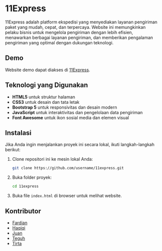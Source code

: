 # 11Express

11Express adalah platform ekspedisi yang menyediakan layanan pengiriman paket yang mudah, cepat, dan terpercaya. Website ini memungkinkan pelaku bisnis untuk mengelola pengiriman dengan lebih efisien, menawarkan berbagai layanan pengiriman, dan memberikan pengalaman pengiriman yang optimal dengan dukungan teknologi.

## Demo
Website demo dapat diakses di [11Express](https://11express.netlify.app/).

## Teknologi yang Digunakan
- **HTML5** untuk struktur halaman
- **CSS3** untuk desain dan tata letak
- **Bootstrap 5** untuk responsivitas dan desain modern
- **JavaScript** untuk interaktivitas dan pengelolaan data pengiriman
- **Font Awesome** untuk ikon sosial media dan elemen visual

## Instalasi

Jika Anda ingin menjalankan proyek ini secara lokal, ikuti langkah-langkah berikut:

1. Clone repositori ini ke mesin lokal Anda:
    ```bash
    git clone https://github.com/username/11express.git
    ```
2. Buka folder proyek:
    ```bash
    cd 11express
    ```
3. Buka file `index.html` di browser untuk melihat website.

## Kontributor
- [Fardian]([https://github.com/fardian123](https://github.com/fardian123))
- [Haqiqi]([https://github.com/Haqiqi28](https://github.com/Haqiqi28))
- [Juan]([https://github.com/Zuans](https://github.com/Zuans))
- [Teguh]([https://github.com/TeguhArifin](https://github.com/TeguhArifin))
- [Tirta]([https://github.com/tirtadhi](https://github.com/tirtadhi))
